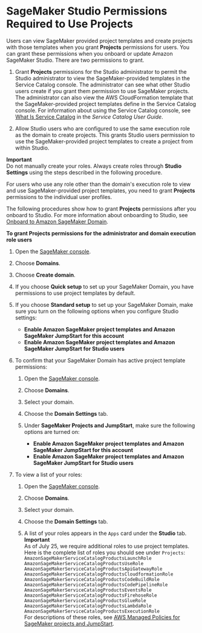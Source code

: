 # SageMaker Studio Permissions Required to Use Projects<a name="sagemaker-projects-studio-updates"></a>

Users can view SageMaker provided project templates and create projects with those templates when you grant **Projects** permissions for users\. You can grant these permissions when you onboard or update Amazon SageMaker Studio\. There are two permissions to grant\.

1. Grant **Projects** permissions for the Studio administrator to permit the Studio administrator to view the SageMaker\-provided templates in the Service Catalog console\. The administrator can see what other Studio users create if you grant them permission to use SageMaker projects\. The administrator can also view the AWS CloudFormation template that the SageMaker\-provided project templates define in the Service Catalog console\. For information about using the Service Catalog console, see [What Is Service Catalog](https://docs.aws.amazon.com/servicecatalog/latest/adminguide/introduction.html) in the *Service Catalog User Guide*\.

1. Allow Studio users who are configured to use the same execution role as the domain to create projects\. This grants Studio users permission to use the SageMaker\-provided project templates to create a project from within Studio\.

**Important**  
Do not manually create your roles\. Always create roles through **Studio Settings** using the steps described in the following procedure\.

For users who use any role other than the domain's execution role to view and use SageMaker\-provided project templates, you need to grant **Projects** permissions to the individual user profiles\.

The following procedures show how to grant **Projects** permissions after you onboard to Studio\. For more information about onboarding to Studio, see [Onboard to Amazon SageMaker Domain](gs-studio-onboard.md)\.

**To grant **Projects** permissions for the administrator and domain execution role users**

1. Open the [SageMaker console](https://console.aws.amazon.com/sagemaker/)\.

1. Choose **Domains**\.

1. Choose **Create domain**\.

1. If you choose **Quick setup** to set up your SageMaker Domain, you have permissions to use project templates by default\.

1. If you choose **Standard setup** to set up your SageMaker Domain, make sure you turn on the following options when you configure Studio settings:
   + **Enable Amazon SageMaker project templates and Amazon SageMaker JumpStart for this account**
   + **Enable Amazon SageMaker project templates and Amazon SageMaker JumpStart for Studio users**

1. To confirm that your SageMaker Domain has active project template permissions:

   1. Open the [SageMaker console](https://console.aws.amazon.com/sagemaker/)\.

   1. Choose **Domains**\.

   1. Select your domain\.

   1. Choose the **Domain Settings** tab\.

   1. Under **SageMaker Projects and JumpStart**, make sure the following options are turned on:
      + **Enable Amazon SageMaker project templates and Amazon SageMaker JumpStart for this account**
      + **Enable Amazon SageMaker project templates and Amazon SageMaker JumpStart for Studio users**

1. To view a list of your roles:

   1. Open the [SageMaker console](https://console.aws.amazon.com/sagemaker/)\.

   1. Choose **Domains**\.

   1. Select your domain\.

   1. Choose the **Domain Settings** tab\.

   1. A list of your roles appears in the `Apps` card under the **Studio** tab\.
**Important**  
As of July 25, we require additional roles to use project templates\. Here is the complete list of roles you should see under `Projects`:  
`AmazonSageMakerServiceCatalogProductsLaunchRole` `AmazonSageMakerServiceCatalogProductsUseRole` `AmazonSageMakerServiceCatalogProductsApiGatewayRole` `AmazonSageMakerServiceCatalogProductsCloudformationRole` `AmazonSageMakerServiceCatalogProductsCodeBuildRole` `AmazonSageMakerServiceCatalogProductsCodePipelineRole` `AmazonSageMakerServiceCatalogProductsEventsRole` `AmazonSageMakerServiceCatalogProductsFirehoseRole` `AmazonSageMakerServiceCatalogProductsGlueRole` `AmazonSageMakerServiceCatalogProductsLambdaRole` `AmazonSageMakerServiceCatalogProductsExecutionRole`  
For descriptions of these roles, see [AWS Managed Policies for SageMaker projects and JumpStart](security-iam-awsmanpol-sc.md)\.